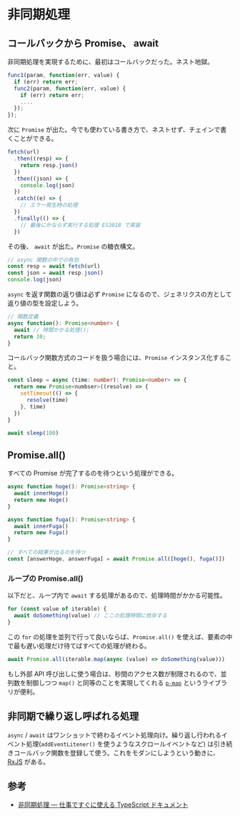 # 非同期処理

## コールバックから Promise、 await

非同期処理を実現するために、最初はコールバックだった。ネスト地獄。

```typescript
func1(param, function(err, value) {
  if (err) return err;
  func2(param, function(err, value) {
    if (err) return err;
    ....
  });
});
```

次に `Promise` が出た。今でも使わている書き方で、ネストせず、チェインで書くことができる。

```typescript
fetch(url)
  .then((resp) => {
    return resp.json()
  })
  .then((json) => {
    console.log(json)
  })
  .catch((e) => {
    // エラー発生時の処理
  })
  .finally(() => {
    // 最後にかならず実行する処理 ES2018 で実装
  })
```

その後、 `await` が出た。`Promise` の糖衣構文。

```typescript
// async 関数の中での有効
const resp = await fetch(url)
const json = await resp.json()
console.log(json)
```

`async` を返す関数の返り値は必ず `Promise` になるので、ジェネリクスの方として返り値の型を設定しよう。

```typescript
// 関数定義
async function(): Promise<number> {
  await // 時間かかる処理();
  return 10;
}
```

コールバック関数方式のコードを扱う場合には、`Promise` インスタンス化すること。

```typescript
const sleep = async (time: number): Promise<number> => {
  return new Promise<numbser>((resolve) => {
    setTimeout(() => {
      resolve(time)
    }, time)
  })
}

await sleep(100)
```

## Promise.all()

すべての Promise が完了するのを待つという処理ができる。

```typescript
async function hoge(): Promise<string> {
  await innerHoge()
  return new Hoge()
}

async function fuga(): Promise<string> {
  await innerFuga()
  return new Fuga()
}

// すべての結果が出るのを待つ
const [answerHoge, answerFuga] = await Promise.all([hoge(), fuga()])
```

### ループの Promise.all()

以下だと、ループ内で `await` する処理があるので、処理時間がかかる可能性。

```typescript
for (const value of iterable) {
  await doSomething(value) // ここの処理時間に依存する
}
```

この `for` の処理を並列で行って良いならば、`Promise.all()` を使えば、要素の中で最も遅い処理だけ待てばすべての処理が終わる。

```typescript
await Promise.all(iterable.map(async (value) => doSomething(value)))
```

もし外部 API 呼び出しに使う場合は、秒間のアクセス数が制限されるので、並列数を制御しつつ `map()` と同等のことを実現してくれる [`p-map`](https://www.npmjs.com/package/p-map) というライブラリが便利。

## 非同期で繰り返し呼ばれる処理

`async` / `await` はワンショットで終わるイベント処理向け。繰り返し行われるイベント処理(`addEventLitener()` を使うようなスクロールイベントなど) は引き続きコールバック関数を登録して使う。これをモダンにしようという動きに、[RxJS](https://rxjs-dev.firebaseapp.com/guide/overview) がある。

## 参考

- [非同期処理 — 仕事ですぐに使える TypeScript ドキュメント](https://future-architect.github.io/typescript-guide/async.html)
